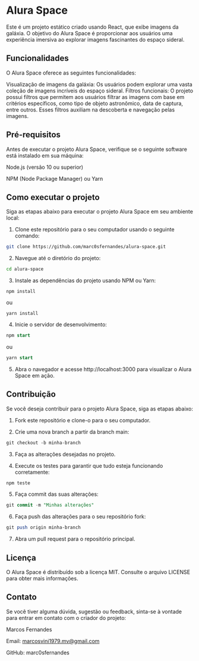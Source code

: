 # Alura Space
Este é um projeto estático criado usando React, que exibe imagens da galáxia. O objetivo do Alura Space é proporcionar aos usuários uma experiência imersiva ao explorar imagens fascinantes do espaço sideral.

## Funcionalidades
O Alura Space oferece as seguintes funcionalidades:

Visualização de imagens da galáxia: Os usuários podem explorar uma vasta coleção de imagens incríveis do espaço sideral.
Filtros funcionais: O projeto possui filtros que permitem aos usuários filtrar as imagens com base em critérios específicos, como tipo de objeto astronômico, data de captura, entre outros. Esses filtros auxiliam na descoberta e navegação pelas imagens.
## Pré-requisitos
Antes de executar o projeto Alura Space, verifique se o seguinte software está instalado em sua máquina:

Node.js (versão 10 ou superior)

NPM (Node Package Manager) ou Yarn
## Como executar o projeto
Siga as etapas abaixo para executar o projeto Alura Space em seu ambiente local:

1. Clone este repositório para o seu computador usando o seguinte comando:

```bash
git clone https://github.com/marc0sfernandes/alura-space.git
```
2. Navegue até o diretório do projeto:

```bash
cd alura-space
```

3. Instale as dependências do projeto usando NPM ou Yarn:
```
npm install
```
ou
```
yarn install
```
4. Inicie o servidor de desenvolvimento:

```sql
npm start
```
ou

```sql
yarn start
```

5. Abra o navegador e acesse http://localhost:3000 para visualizar o Alura Space em ação.

## Contribuição
Se você deseja contribuir para o projeto Alura Space, siga as etapas abaixo:

1. Fork este repositório e clone-o para o seu computador.

2. Crie uma nova branch a partir da branch main:

```css
git checkout -b minha-branch
```
3. Faça as alterações desejadas no projeto.

4. Execute os testes para garantir que tudo esteja funcionando corretamente:

```bash
npm teste
```
5. Faça commit das suas alterações:

```sql
git commit -m "Minhas alterações"
```
6. Faça push das alterações para o seu repositório fork:

```perl
git push origin minha-branch
```
7. Abra um pull request para o repositório principal.

## Licença
O Alura Space é distribuído sob a licença MIT. Consulte o arquivo LICENSE para obter mais informações.

## Contato
Se você tiver alguma dúvida, sugestão ou feedback, sinta-se à vontade para entrar em contato com o criador do projeto:

Marcos Fernandes

Email: marcosvini1979.mv@gmail.com

GitHub: marc0sfernandes
